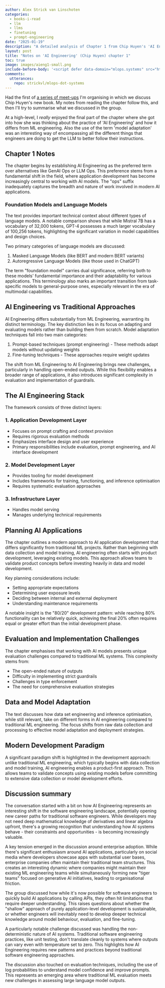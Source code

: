 ```yaml
---
author: Alex Strick van Linschoten
categories:
  - books-i-read
  - llm
  - llms
  - finetuning
  - prompt-engineering
date: "2025-01-19"
description: "A detailed analysis of Chapter 1 from Chip Huyen's 'AI Engineering' book, covering the transition from ML Engineering to AI Engineering, the three-layer AI stack, and modern development paradigms. Includes insights from a study group discussion on enterprise adoption challenges and emerging evaluation techniques."
layout: post
title: "Notes on 'AI Engineering' (Chip Huyen) chapter 1"
toc: true
image: images/aieng1-small.png
include-before-body: '<script defer data-domain="mlops.systems" src="https://plausible.io/js/script.js"></script>'
comments:
  utterances:
    repo: strickvl/mlops-dot-systems
---
```


Had the first of [a series of meet-ups](https://www.meetup.com/delft-fast-ai-study-group/) I'm organising in which we discuss Chip Huyen's new book. My notes from reading the chapter follow this, and then I'll try to summarise what we discussed in the group.

At a high-level, I *really* enjoyed the final part of the chapter where she got into how she was thinking about the practice of 'AI Engineering' and how it differs from ML engineering. Also the use of the term 'model adaptation' was an interesting way of encompassing all the different things that engineers are doing to get the LLM to better follow their instructions.

## Chapter 1 Notes


The chapter begins by establishing AI Engineering as the preferred term over alternatives like GenAI Ops or LLM Ops. This preference stems from a fundamental shift in the field, where application development has become increasingly central to working with AI models. The "ops" suffix inadequately captures the breadth and nature of work involved in modern AI applications.

### Foundation Models and Language Models

The text provides important technical context about different types of language models. A notable comparison shows that while Mistral 7B has a vocabulary of 32,000 tokens, GPT-4 possesses a much larger vocabulary of 100,256 tokens, highlighting the significant variation in model capabilities and design choices.

Two primary categories of language models are discussed:

1. Masked Language Models (like BERT and modern BERT variants)
2. Autoregressive Language Models (like those used in ChatGPT)

The term "foundation model" carries dual significance, referring both to these models' fundamental importance and their adaptability for various applications. This terminology also marks an important transition from task-specific models to general-purpose ones, especially relevant in the era of multimodal capabilities.

## AI Engineering vs Traditional Approaches

AI Engineering differs substantially from ML Engineering, warranting its distinct terminology. The key distinction lies in its focus on adapting and evaluating models rather than building them from scratch. Model adaptation techniques fall into two main categories:

1. Prompt-based techniques (prompt engineering) - These methods adapt models without updating weights
2. Fine-tuning techniques - These approaches require weight updates

The shift from ML Engineering to AI Engineering brings new challenges, particularly in handling open-ended outputs. While this flexibility enables a broader range of applications, it also introduces significant complexity in evaluation and implementation of guardrails.

## The AI Engineering Stack

The framework consists of three distinct layers:

### 1. Application Development Layer
- Focuses on prompt crafting and context provision
- Requires rigorous evaluation methods
- Emphasizes interface design and user experience
- Primary responsibilities include evaluation, prompt engineering, and AI interface development

### 2. Model Development Layer
- Provides tooling for model development
- Includes frameworks for training, functioning, and inference optimisation
- Requires systematic evaluation approaches

### 3. Infrastructure Layer
- Handles model serving
- Manages underlying technical requirements

## Planning AI Applications

The chapter outlines a modern approach to AI application development that differs significantly from traditional ML projects. Rather than beginning with data collection and model training, AI engineering often starts with product development, leveraging existing models. This approach allows teams to validate product concepts before investing heavily in data and model development.

Key planning considerations include:

- Setting appropriate expectations
- Determining user exposure levels
- Deciding between internal and external deployment
- Understanding maintenance requirements

A notable insight is the "80/20" development pattern: while reaching 80% functionality can be relatively quick, achieving the final 20% often requires equal or greater effort than the initial development phase.

## Evaluation and Implementation Challenges

The chapter emphasises that working with AI models presents unique evaluation challenges compared to traditional ML systems. This complexity stems from:

- The open-ended nature of outputs
- Difficulty in implementing strict guardrails
- Challenges in type enforcement
- The need for comprehensive evaluation strategies

## Data and Model Adaptation

The text discusses how data set engineering and inference optimisation, while still relevant, take on different forms in AI engineering compared to traditional ML engineering. The focus shifts from raw data collection and processing to effective model adaptation and deployment strategies.

## Modern Development Paradigm

A significant paradigm shift is highlighted in the development approach: unlike traditional ML engineering, which typically begins with data collection and model training, AI engineering enables a product-first approach. This allows teams to validate concepts using existing models before committing to extensive data collection or model development efforts.

## Discussion summary

The conversation started with a bit on how AI Engineering represents an interesting shift in the software engineering landscape, potentially opening new career paths for traditional software engineers. While developers may not need deep mathematical knowledge of derivatives and linear algebra upfront, there's a growing recognition that understanding how AI systems behave - their constraints and opportunities - is becoming increasingly valuable.

A key tension emerged in the discussion around enterprise adoption. While there's significant enthusiasm around AI applications, particularly on social media where developers showcase apps with substantial user bases, enterprise companies often maintain their traditional team structures. This creates an interesting dynamic where companies might maintain their existing ML engineering teams while simultaneously forming new "tiger teams" focused on generative AI initiatives, leading to organisational friction.

The group discussed how while it's now possible for software engineers to quickly build AI applications by calling APIs, they often hit limitations that require deeper understanding. This raises questions about whether the "shallow" approach of purely application-level development is sustainable, or whether engineers will inevitably need to develop deeper technical knowledge around model behaviour, evaluation, and fine-tuning.

A particularly notable challenge discussed was handling the non-deterministic nature of AI systems. Traditional software engineering practices, like unit testing, don't translate cleanly to systems where outputs can vary even with temperature set to zero. This highlights how AI Engineering requires new patterns and practices beyond traditional software engineering approaches.

The discussion also touched on evaluation techniques, including the use of log probabilities to understand model confidence and improve prompts. This represents an emerging area where traditional ML evaluation meets new challenges in assessing large language model outputs.